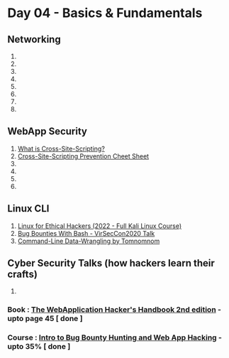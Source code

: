 # Day 04 - Basics & Fundamentals

## Networking
  1. 
  2. 
  3. 
  4. 
  5. 
  6. 
  7. 
  8. 

## WebApp Security
  1. [What is Cross-Site-Scripting?](https://owasp.org/www-community/attacks/xss/)
  2. [Cross-Site-Scripting Prevention Cheet Sheet](https://cheatsheetseries.owasp.org/cheatsheets/Cross_Site_Scripting_Prevention_Cheat_Sheet.html)
  3. 
  4. 
  5. 
  6. 

## Linux CLI
  1. [Linux for Ethical Hackers (2022 - Full Kali Linux Course)](https://www.youtube.com/watch?v=U1w4T03B30I)
  2. [Bug Bounties With Bash - VirSecCon2020 Talk](https://www.youtube.com/watch?v=s9w0KutMorE)
  3. [Command-Line Data-Wrangling by Tomnomnom](https://www.youtube.com/watch?v=QSq-aYYQpro)

## Cyber Security Talks (how hackers learn their crafts)
  1. 

### Book : [The WebApplication Hacker's Handbook 2nd edition](https://edu.anarcho-copy.org/Against%20Security%20-%20Self%20Security/Dafydd%20Stuttard,%20Marcus%20Pinto%20-%20The%20web%20application%20hacker's%20handbook_%20finding%20and%20exploiting%20security%20flaws-Wiley%20(2011).pdf) - upto page 45 [ done ]
### Course : [Intro to Bug Bounty Hunting and Web App Hacking](https://www.udemy.com/course/intro-to-bug-bounty-by-nahamsec/) - upto 35% [ done ]
